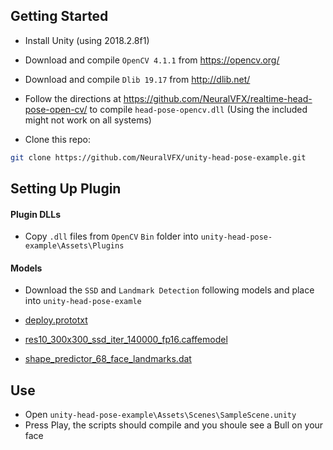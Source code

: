
## Getting Started
- Install Unity (using 2018.2.8f1)
- Download and compile `OpenCV 4.1.1` from https://opencv.org/
- Download and compile `Dlib 19.17` from http://dlib.net/

- Follow the directions at https://github.com/NeuralVFX/realtime-head-pose-open-cv/ to compile `head-pose-opencv.dll` (Using the included might not work on all systems)

- Clone this repo:

```bash
git clone https://github.com/NeuralVFX/unity-head-pose-example.git
```

## Setting Up Plugin

#### Plugin DLLs
- Copy `.dll` files from `OpenCV` `Bin` folder into `unity-head-pose-example\Assets\Plugins`
#### Models
- Download the `SSD` and `Landmark Detection` following models and place into `unity-head-pose-examle`

- [deploy.prototxt](https://github.com/spmallick/learnopencv/blob/master/FaceDetectionComparison/models/deploy.prototxt)
- [res10_300x300_ssd_iter_140000_fp16.caffemodel](https://github.com/spmallick/learnopencv/raw/master/FaceDetectionComparison/models/res10_300x300_ssd_iter_140000_fp16.caffemodel)
- [shape_predictor_68_face_landmarks.dat](https://github.com/italojs/facial-landmarks-recognition-/blob/master/shape_predictor_68_face_landmarks.dat)

## Use
- Open `unity-head-pose-example\Assets\Scenes\SampleScene.unity`
- Press Play, the scripts should compile and you shoule see a Bull on your face


